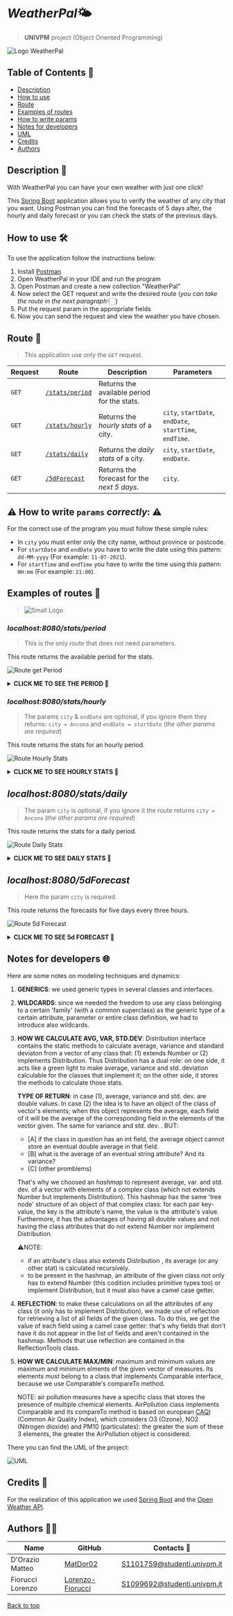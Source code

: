 <a name="back-to-top"></a>
# *WeatherPal*🌤️
> **UNIVPM** project (Object Oriented Programming)

![Logo WeatherPal](https://github.com/MatDor02/WeatherPal/blob/main/pic/Logo/LogoWeatherPal.png?raw=true)


## Table of Contents 📑
* [Description](#description)
* [How to use](#how-to-use)
* [Route](#route)
* [Examples of routes](#examples-of-routes)
* [How to write params](#how-to-write-params)
* [Notes for developers](#notes-for-developers)
* [UML](#uml)
* [Credits](#credits)
* [Authors](#authors)


<a name="description"></a>
## Description 📖
With WeatherPal you can have your own weather with just one click!

This [Spring Boot](https://spring.io/) application allows you to verify the weather of any city that you want. Using Postman you can find the forecasts of 5 days after, the hourly and daily forecast or you can check the stats of the previous days.


<a name="how-to-use"></a>
## How to use 🛠️
To use the application follow the instructions below:
1. Install [Postman](https://www.postman.com/)
2. Open WeatherPal in your IDE and run the program
3. Open Postman and create a new collection "WeatherPal"
4. Now select the GET request and write the desired route (*you can take the route in the next paragraph*👇🏻)
5. Put the request param in the appropriate fields
6. Now you can send the request and view the weather you have chosen.


<a name="route"></a>
## Route 🔗
> This application use only the `GET` request.

| **Request**| **Route**                         | **Description**                                  | **Parameters**                                          |   
|------------|-----------------------------------|--------------------------------------------------|---------------------------------------------------------|
| `GET`      | [`/stats/period`](#/stats/period) | Returns the available period for the stats.      |                                                         |
| `GET`      | [`/stats/hourly`](#/stats/hourly) | Returns the *hourly stats* of a city.            | `city`, `startDate`, `endDate`, `startTime`, `endTime`. | 
| `GET`      | [`/stats/daily`](#/stats/daily)   | Returns the *daily stats* of a city.             | `city`, `startDate`, `endDate`.                         |
| `GET`      | [`/5dForecast`](#/5dForecast)     | Returns the forecast for the *next 5 days*.      | `city`.                                                 |


<a name="how-to-write-params"></a>
## ⚠️ How to write `params` *correctly*: ⚠️

For the correct use of the program  you must follow these simple rules:
* In `city` you must enter only the city name, without province or postcode.
* For `startDate` and `endDate` you have to write the date using this pattern: `dd-MM-yyyy` (For example: `11-07-2021`).
* For `startTime` and `endTime` you have to write the time using this pattern: `HH:mm`      (For example: `21:00`).


<a name="examples-of-routes"></a>
## Examples of routes 📱
> ![Small Logo](https://github.com/MatDor02/WeatherPal/blob/main/pic/Logo/SmallLogo.png?raw=true)

<a name="/stats/period"></a>
### *localhost:8080/stats/period*
> This is the only route that does not need parameters.

  This route returns the available period for the stats.
  
  ![Route get Period](https://github.com/MatDor02/WeatherPal/blob/main/pic/Request/getPeriod.png?raw=true)
  
  <details><summary> <b> CLICK ME TO SEE THE PERIOD </b>🔽 </summary>
  <p>
    
  #### The period is:
  ```ruby
    For all the cities, stats are available from 31-12-2021 at 01:00 to 05-01-2022 at 23:36.
    For Ancona they are also available from 04-01-2022 at 12:00 to 04-01-2022 at 22:00
  ```
    
  </p>
  </details>


<a name="/stats/hourly"></a>
### *localhost:8080/stats/hourly*
> The params `city` & `endDate` are optional, if you ignore them they returns: `city = Ancona` and `endDate = startDate` (*the other params are required*)
  
  This route returns the stats for an hourly period.
  
  ![Route Hourly Stats](https://github.com/MatDor02/WeatherPal/blob/main/pic/Request/HourlyStats.png?raw=true)
  
  <details><summary> <b> CLICK ME TO SEE HOURLY STATS </b>🔽 </summary>
  <p>
    
  #### The hourly stats are:
  ```json
  {
    "Temperature": {
        "max": {
            "value": 14.41,
            "unit": "°C",
            "date": "05-01-2022",
            "time": "13:00"
        },
        "min": {
            "value": 10.46,
            "unit": "°C",
            "date": "03-01-2022",
            "time": "02:00"
        },
        "average": {
            "value": 11.8611
        },
        "variance": {
            "value": 1.0106
        },
        "standard deviation": {
            "value": 1.0053
        }
    },
    
    .
    . (Feels like, Humidity, Wind, Pressure & Clouds)
    .
    
    "Air Pollution": {
        "max": {
            "value": {
                "index": 1.0,
                "CO": 250.34,
                "NO": 0.45,
                "NO2": 4.24,
                "O3": 67.23,
                "PM10": 12.05
            },
            "date": "05-01-2022",
            "time": "13:00"
        },
        "min": {
            "value": {
                "index": 2.0,
                "CO": 494.0,
                "NO": 1.01,
                "NO2": 18.34,
                "O3": 8.32,
                "PM10": 14.66
            },
            "date": "04-01-2022",
            "time": "01:00"
        },
        "average": {
            "no2": 11.7727,
            "no": 3.7504,
            "o3": 42.2357,
            "pm10": 10.0964,
            "index": 1.275,
            "co": 411.2251
        },
        "variance": {
            "no2": 51.2337,
            "no": 173.7939,
            "o3": 373.4637,
            "pm10": 67.2729,
            "index": 0.5563,
            "co": 73893.7838
        },
        "standard deviation": {
            "no2": 7.1578,
            "no": 13.1831,
            "o3": 19.3252,
            "pm10": 8.202,
            "index": 0.7459,
            "co": 271.8341
        }
    },
    "Stats period": {
        "from": "02-01-2022 at 12:00",
        "to": "05-01-2022 at 19:00"
    }
 }
```
    
  </p>
  </details>
  
  
  <a name="/stats/daily"></a>
## *localhost:8080/stats/daily*
> The param `city` is optional, if you ignore it the route returns `city = Ancona` (*the other params are required*)
  
  This route returns the stats for a daily period.
  
  ![Route Daily Stats](https://github.com/MatDor02/WeatherPal/blob/main/pic/Request/DailyStats.png?raw=true)
  
  <details><summary> <b> CLICK ME TO SEE DAILY STATS </b>🔽 </summary>
  <p>
    
  #### The daily stats are:
  ```json
  {
    "Temperature": {
        "max": {
            "value": 10.5033,
            "unit": "°C",
            "date": "05-01-2022"
        },
        "min": {
            "value": 4.5442,
            "unit": "°C",
            "date": "03-01-2022"
        },
        "average": {
            "value": 6.5181
        },
        "variance": {
            "value": 7.5507
        },
        "standard deviation": {
            "value": 2.7479
        }
    },
    
    .
    . (Feels like, Humidity, Wind, Pressure & Clouds)
    .
    
    "Air pollution": {
        "max": {
            "value": {
                "index": 1.0,
                "CO": 295.4004,
                "NO": 0.0254,
                "NO2": 8.4171,
                "O3": 55.7167,
                "PM10": 6.7883
            },
            "date": "05-01-2022"
        },
        "min": {
            "value": {
                "index": 3.0,
                "CO": 691.0822,
                "NO": 0.35,
                "NO2": 21.287,
                "O3": 16.8235,
                "PM10": 27.4383
            },
            "date": "02-01-2022"
        },
        "average": {
            "no2": 14.5551,
            "no": 0.2576,
            "o3": 33.1566,
            "pm10": 19.6889,
            "index": 2.5,
            "co": 496.6125
        },
        "variance": {
            "no2": 28.4504,
            "no": 0.0541,
            "o3": 268.813,
            "pm10": 80.8068,
            "index": 1.0,
            "co": 26191.697
        },
        "standard deviation": {
            "no2": 5.3339,
            "no": 0.2326,
            "o3": 16.3955,
            "pm10": 8.9893,
            "index": 1.0,
            "co": 161.8385
        }
    },
    "Stats period": {
        "from": "02-01-2022",
        "to": "05-01-2022"
    }
 }
```
    
  </p>
  </details>
  
  
  <a name="/5dForecast"></a>
## *localhost:8080/5dForecast*
> Here the param `city` is required.
  
  This route returns the forecasts for five days every three hours.
  
  ![Route 5d Forecast](https://github.com/MatDor02/WeatherPal/blob/main/pic/Request/5dForecast.png?raw=true)
  
  <details><summary> <b> CLICK ME TO SEE 5d FORECAST </b>🔽 </summary>
  <p>
  
  #### The 5d forecast are:
  ```json
  {
    "name": "venezia",
    "lat": 45.4371908,
    "lon": 12.3345898,
    "alt": 6,
    "forecast": [
        {
            "date": "06-01-2022",
            "time": "01:00",
            "weather": {
                "type": "Rain",
                "description": "heavy intensity rain"
            },
            "temperature": {
                "value": 3.38,
                "unit": "°C"
            },
            "feels like": {
                "value": -2.81,
                "unit": "°C"
            },
            "humidity": {
                "value": 94,
                "unit": "%"
            },
            "wind": {
                "value": 10,
                "unit": "m/s"
            },
            "pressure": {
                "value": 1004,
                "unit": "mbar"
            },
            "clouds": {
                "value": 75,
                "unit": "%"
            },
            "precipitation prob.": {
                "value": 100,
                "unit": "%"
            }
        },
        {
            "date": "06-01-2022",
            "time": "04:00",
            "weather": {
                "type": "Rain",
                "description": "light rain"
            },
            "temperature": {
                "value": 3.1,
                "unit": "°C"
            },
            "feels like": {
                "value": -1.43,
                "unit": "°C"
            },
            "humidity": {
                "value": 95,
                "unit": "%"
            },
            "wind": {
                "value": 5,
                "unit": "m/s"
            },
            "pressure": {
                "value": 1006,
                "unit": "mbar"
            },
            "clouds": {
                "value": 83,
                "unit": "%"
            },
            "precipitation prob.": {
                "value": 100,
                "unit": "%"
            }
        },
        .
        .   (continues until 10/01/2022 at 22:00)
        .
    ]
}
```

  </p>
  </details>


<a name="notes-for-developers"></a>
## Notes for developers 🌐

Here are some notes on modeling techniques and dynamics:
1. **GENERICS**: we used generic types in several classes and interfaces.
2. **WILDCARDS**: since we needed the freedom to use any class belonging to a certain 'family' (with a common superclass) as the generic type of a certain attribute, parameter      or entire class definition, we had to introduce also wildcards.
3. **HOW WE CALCULATE AVG, VAR, STD.DEV**: Distribution interface contains the static methods to calculate average, variance and standard deviaton from a vector of any class        that: (1) extends Number or (2) implements Distribution.
   Thus Distribution has a dual role: on one side, it acts like a green light to make average, variance and std. deviation calculable for the classes that implement it; on the      other side, it stores the methods to calculate those stats.
   
   **TYPE OF RETURN**: in case (1), average, variance and std. dev. are double values. In case (2) the idea is to have an object of the class of vector's elements; when this        object represents the average, each field of it will be the average of the corresponding field in the elements of the vector given. The same for variance and std. dev. . 
   BUT: 
   - [A] if the class in question has an int field, the average object cannot store an eventual double average in that field.
   - [B] what is the average of an eventual string attribute? And its variance?
   - [C] (other promblems)

   That's why we choosed an *hashmap* to represent average, var. and std. dev. of a vector with elements of a complex class (which not extends Number but implements                Distribution). This hashmap has the same 'tree node' structure of an object of that complex class: for each pair key-value, the key is the attribute's name, the value is the    attribute's value. Furthermore, it has the advantages of having all double values and not having the class attributes that do not extend Number nor implement Distribution.
   
   ⚠️NOTE:
   - if an attribute's class also extends Distribution , its average (or any other stat) is calculated recursively.
   - to be present in the hashmap, an attribute of the given class not only has to extend Number (this codition includes primitive types too) or implement Distribution, but it      must also have a camel case getter.
4. **REFLECTION**: to make these calculations on all the attiributes of any class (it only has to implement Distribution), we made use of reflection for retrieving a list of all    fields of the given class. To do this, we get the value of each field using a camel case getter: that's why fields that don't have it do not appear in the list of fields and    aren't contained in the hashmap. Methods that use reflection are contained in the ReflectionTools class.
5. **HOW WE CALCULATE MAX/MIN**: maximum and minimum values are maximum and minimum elments of the given vector of measures. Its elements must belong to a class that implements    Comparable interface, because we use Comparable's compareTo method.

   NOTE: air pollution measures have a specific class that stores the presence of multiple chemical elements. AirPollution class implements Comparable and its compareTo method      is based on european [CAQI](https://en.wikipedia.org/wiki/Air_quality_index#CAQI) (Common Air Quality Index), which considers O3 (Ozone), NO2 (Nitrogen dioxide) and PM10        (particulates): the greater the sum of these 3 elements, the greater the AirPollution object is considered.
   
<a name="uml"></a>
There you can find the UML of the project:

![UML](https://github.com/MatDor02/WeatherPal/blob/main/pic/WeatherPal.png?raw=true)


<a name="credits"></a>
## Credits 🧰

For the realization of this application we used [Spring Boot](https://spring.io/) and the [Open Weather API](https://openweathermap.org/api).


<a name="authors"></a>
## Authors 👨‍💻

| Name                | GitHub                                                    | Contacts 📧                  |
|---------------------|-----------------------------------------------------------|-------------------------------| 
| D'Orazio Matteo     | [MatDor02](https://github.com/MatDor02)                   | S1101759@studenti.univpm.it   |
| Fiorucci Lorenzo    | [Lorenzo-Fiorucci](https://github.com/Lorenzo-Fiorucci)   | S1099692@studenti.univpm.it   |

[Back to top](#back-to-top)
